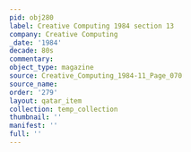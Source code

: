 ```yaml
---
pid: obj280
label: Creative Computing 1984 section 13
company: Creative Computing
_date: '1984'
decade: 80s
commentary: 
object_type: magazine
source: Creative_Computing_1984-11_Page_070
source_name: 
order: '279'
layout: qatar_item
collection: temp_collection
thumbnail: ''
manifest: ''
full: ''
---
```

